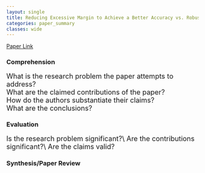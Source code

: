 ```yaml
---
layout: single
title: Reducing Excessive Margin to Achieve a Better Accuracy vs. Robustness Trade-off
categories: paper_summary
classes: wide
---
```


[Paper Link]([https://link-url-here.org](https://openreview.net/pdf?id=Azh9QBQ4tR7))

### Comprehension
<font size="4">
What is the research problem the paper attempts to address?<br>
What are the claimed contributions of the paper?<br>
How do the authors substantiate their claims?<br>
What are the conclusions?
</font>  

### Evaluation
<font size="4">
Is the research problem significant?\
Are the contributions significant?\
Are the claims valid?
</font>

### Synthesis/Paper Review

